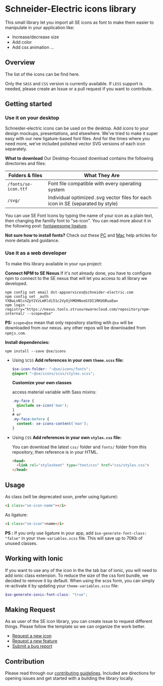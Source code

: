 # Schneider-Electric icons library

This small library let you import all SE icons as font to make them easier to manipulate in your application like:

- Increase/decrease size
- Add color
- Add css animation ...

## Overview

The list of the icons can be find here.

Only the `SASS` and `CSS` version is currently available. If `LESS` support is needed, please create an Issue or a pull request if you want to contribute.

## Getting started

### Use it on your desktop

Schneider-electric icons can be used on the desktop. Add icons to your design mockups, presentations, and elsewhere.
We’ve tried to make it super easy with our new ligature-based font files. And for the times where you need more, we’ve included polished vector SVG versions of each icon separately.

**What to download**
Our Desktop-focused download contains the following directories and files:

| Folders & files      | What They Are                                                                   |
| -------------------- | ------------------------------------------------------------------------------- |
| `/fonts/se-icon.ttf` | Font file compatible with every operating system                                |
| `/svg/`              | Individual optimized .svg vector files for each icon in SE (separated by style) |

You can use SE Font Icons by typing the name of your icon as a plain text, then changing the familly font to "se-icon". You can read more about it in the following post: [fontawesome ligature](https://fontawesome.com/how-to-use/on-the-desktop/referencing-icons/using-ligatures).

**Not sure how to install fonts?**
Check out these [PC](https://www.fontspring.com/support/installing/how-do-i-install-fonts-on-my-windows-pc) and [Mac](https://www.fontspring.com/support/installing/how-do-i-install-fonts-on-my-mac) help articles for more details and guidance.


### Use it as a web developer

To make this library available in your `npm` project:

**Connect NPM to SE Nexus**
If it's not already done, you have to configure npm to connect to the SE nexus that will let you access to all library we developed.

```
npm config set email dst-appservices@schneider-electric.com
npm config set _auth YXBwLnNlcnZpY2VzLmRldi51c2VyOjhMOHNxeGtDI1RKUGRuaEw=
npm login --registry="https://nexus.tools.struxurewarecloud.com/repository/npm-internal/ --scope=@se"
```

**PS:** `scope=@se` mean that only repository starting with `@se` will be downloaded from our nexus. any other repos will be downloaded from `npmjs.com`.

**Install dependencies:**

```
npm install --save @se/icons
```

- Using `SCSS`
  **Add references in your own `theme.scss` file:**

  ```scss
  $se-icon-folder: "~@se/icons/fonts";
  @import "~@se/icons/scss/styles.scss";

  ```
  **Customize your own classes**

  access material variable with Sass mixins:

  ```scss
  .my-face {
    @include se-icon('man');
  }
  # or
  .my-face:before {
    content: se-icons-content('man');
  }
  ```

- Using `CSS`
  **Add references in your own `styles.css` file:**

  You can download the latest `css/` folder and `fonts/` folder from this repository, then reference is in your HTML. 

  ```html
  <head>
    <link rel="stylesheet" type="text/css" href="css/styles.css">
  </head>
  ```

## Usage

As class (will be deprecated soon, prefer using ligature):
```html
<i class="se-icon-name"></i>
```
As ligature:
```html
<i class="se-icon">name</i>
```
**PS :** If you only use ligature in your app, add `$se-generate-font-class: "false"` in your `them-variables.scss` file. This will save up to 70Kb of unused classes.

## Working with Ionic

If you want to use any of the icon in the the tab bar of ionic, you will need to add ionic class extension. To reduce the size of the css font bundle, we decided to remove it by default. When using the scss form, you can simply re-activate it by updating your `theme-variables.scss` file:

```scss
$se-generate-ionic-font-class: "true";
```
## Making Request

As as user of the SE icon library, you can create issue to request different things. Please follow the template so we can organize the work better.

* [Request a new icon](https://github.schneider-electric.com/IoT/se-icons/issues/new?title=Icon%20request:%20icon-name&template=icon-request.md)
* [Request a new feature](https://github.schneider-electric.com/IoT/se-icons/issues/new??title=Feature%20request:feature-name&template=feature-request.md)
* [Submit a bug report](https://github.schneider-electric.com/IoT/se-icons/issues/new?template=bug-report.md)

## Contribution

Please read through our [contributing guidelines](./CONTRIBUTION.md). Included are directions for opening issues and get started with a building the library locally.

